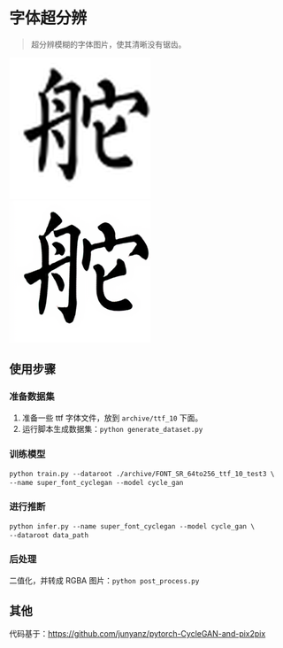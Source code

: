 # 字体超分辨
> 超分辨模糊的字体图片，使其清晰没有锯齿。

<span>
<img src="archive/demo_origin.png" width="256" alt="超分辨前"> <img src="archive/demo_sr.png" width="256" alt="超分辨后">
</span>

## 使用步骤
### 准备数据集
1. 准备一些 ttf 字体文件，放到 `archive/ttf_10` 下面。
2. 运行脚本生成数据集：`python generate_dataset.py`

### 训练模型
```shell
python train.py --dataroot ./archive/FONT_SR_64to256_ttf_10_test3 \
--name super_font_cyclegan --model cycle_gan
```

### 进行推断
```shell
python infer.py --name super_font_cyclegan --model cycle_gan \
--dataroot data_path 
```

### 后处理
二值化，并转成 RGBA 图片：`python post_process.py`

## 其他
代码基于：https://github.com/junyanz/pytorch-CycleGAN-and-pix2pix